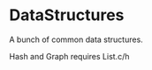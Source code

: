 DataStructures
==============

A bunch of common data structures.

Hash and Graph requires List.c/h
